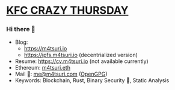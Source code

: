 # [KFC CRAZY THURSDAY](https://m4tsuri.io/hidden/kfc_crazy_thu/index.html)

### Hi there 👋

- Blog: 
  - https://m4tsuri.io
  - https://ipfs.m4tsuri.io (decentrialized version)
- Resume: https://cv.m4tsuri.io (not available currently)
- Ethereum: [m4tsuri.eth](https://etherscan.io/address/0x8f28da6ff26e782cb0495e581fadbcec320a4769)
- Mail 📧: me@m4tsuri.com ([OpenGPG](https://keys.openpgp.org/vks/v1/by-fingerprint/76A241AF5AF15E22843024654B3FAC03AC5E7B3F))
- Keywords: Blockchain, Rust, Binary Security 🔐, Static Analysis

<!--
**M4tsuri/M4tsuri** is a ✨ _special_ ✨ repository because its `README.md` (this file) appears on your GitHub profile.

Here are some ideas to get you started:

- 🔭 I’m currently working on ...
- 🌱 I’m currently learning ...
- 👯 I’m looking to collaborate on ...
- 🤔 I’m looking for help with ...
- 💬 Ask me about ...
- 📫 How to reach me: ...
- 😄 Pronouns: ...
- ⚡ Fun fact: ...
-->
